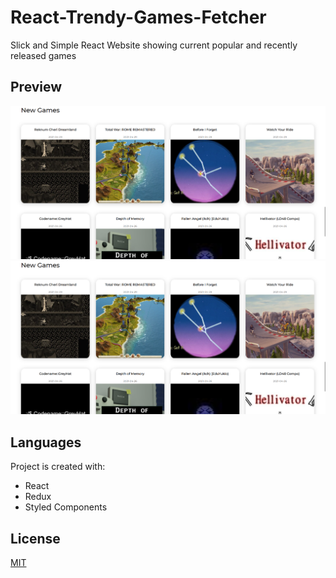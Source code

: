 # React-Trendy-Games-Fetcher

Slick and Simple React Website showing current popular and recently released games

## Preview
![preview1](./src/img/preview2.png)
![preview2](./src/img/preview2.png)

## Languages
Project is created with:
* React
* Redux
* Styled Components

## License
[MIT](https://choosealicense.com/licenses/mit/)